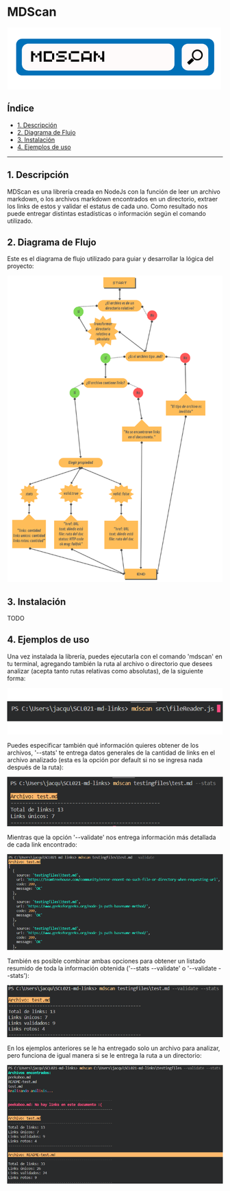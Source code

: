 # MDScan
![mdscan](./MD.png)
## Índice

* [1. Descripción](#1-descripción)
* [2. Diagrama de Flujo](#2-diagrama-de-flujo)
* [3. Instalación](#3-instalación)
* [4. Ejemplos de uso](#4-ejemplos-de-uso)

***

## 1. Descripción

MDScan es una librería creada en NodeJs con la función de leer un archivo markdown, o los archivos markdown encontrados en un directorio, extraer los links de estos y validar el estatus de cada uno. Como resultado nos puede entregar distintas estadísticas o información según el comando utilizado.

## 2. Diagrama de Flujo

Este es el diagrama de flujo utilizado para guiar y desarrollar la lógica del proyecto:

![flowchart](./flowchart.png)


## 3. Instalación

TODO

## 4. Ejemplos de uso

Una vez instalada la librería, puedes ejecutarla con el comando 'mdscan' en tu terminal, agregando también la ruta al archivo o directorio que desees analizar (acepta tanto rutas relativas como absolutas), de la siguiente forma:

![example1](./examples/001.png)

Puedes especificar también qué información quieres obtener de los archivos, '--stats' te entrega datos generales de la cantidad de links en el archivo analizado (esta es la opción por default si no se ingresa nada después de la ruta):

![example2](./examples/02.png)

Mientras que la opción '--validate' nos entrega información más detallada de cada link encontrado:

![example3](./examples/03.png)

También es posible combinar ambas opciones para obtener un listado resumido de toda la información obtenida ('--stats --validate' o '--validate --stats'):

![example4](./examples/04.png)

En los ejemplos anteriores se le ha entregado solo un archivo para analizar, pero funciona de igual manera si se le entrega la ruta a un directorio:

![example5](./examples/05.png)